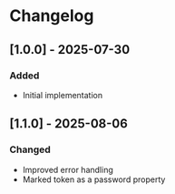 # Changelog

## [1.0.0] - 2025-07-30

### Added

- Initial implementation

## [1.1.0] - 2025-08-06

### Changed

- Improved error handling
- Marked token as a password property